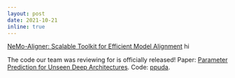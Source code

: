 ```yaml
---
layout: post
date: 2021-10-21
inline: true
---
```


[NeMo-Aligner: Scalable Toolkit for Efficient Model Alignment](https://arxiv.org/abs/2405.01481)
hi

The code our team was reviewing for is officially released! Paper: [Parameter Prediction for Unseen Deep Architectures](https://bknyaz.github.io/papers/ppuda_neurips2021.pdf). Code: [ppuda](https://github.com/facebookresearch/ppuda).
